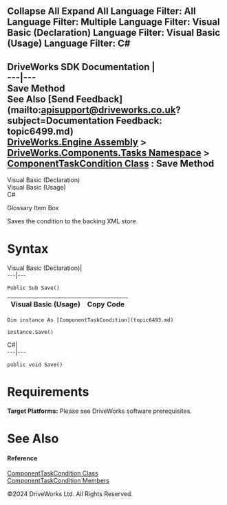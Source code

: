        

 Collapse All Expand All  Language Filter: All  Language Filter: Multiple  Language Filter: Visual Basic (Declaration) Language Filter: Visual Basic (Usage) Language Filter: C#  
---  
DriveWorks SDK Documentation  |   
---|---  
Save Method   
See Also [Send Feedback](mailto:apisupport@driveworks.co.uk?subject=Documentation Feedback: topic6499.md)  
[DriveWorks.Engine Assembly](topic2156.md) > [DriveWorks.Components.Tasks Namespace](topic6391.md) > [ComponentTaskCondition Class](topic6493.md) : Save Method  
---  
  
Visual Basic (Declaration)    
Visual Basic (Usage)    
C# 

Glossary Item Box

Saves the condition to the backing XML store. 

# Syntax

Visual Basic (Declaration)|   
---|---  
      
    
    Public Sub Save()   
  
Visual Basic (Usage)| Copy Code  
---|---  
      
    
    Dim instance As [ComponentTaskCondition](topic6493.md)
     
    instance.Save()  
  
C#|   
---|---  
      
    
    public void Save()  
  
# Requirements

**Target Platforms:** Please see DriveWorks software prerequisites.

# See Also

#### Reference

[ComponentTaskCondition Class](topic6493.md)   
[ComponentTaskCondition Members](topic6494.md)

©2024 DriveWorks Ltd. All Rights Reserved.
